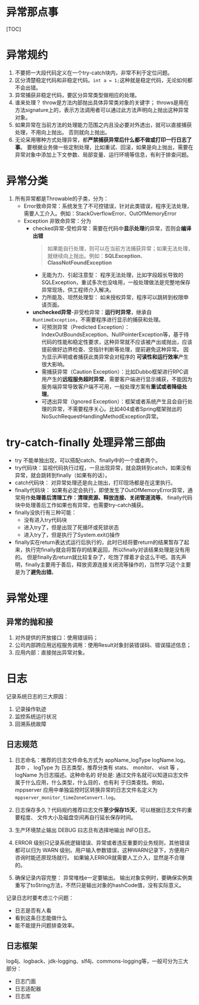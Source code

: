 # 异常那点事
[TOC]

# 异常规约
1. 不要把一大段代码定义在一个try-catch块内，非常不利于定位问题。
2. 区分清楚稳定代码和非稳定代码。`int a = 1;`这种就是稳定代码，无论如何都不会出错。 
3. 异常捕获非稳定代码，要区分异常类型做相应的处理。
4. 谁来处理？ throw是方法内部抛出具体异常类对象的关键字； throws是用在方法signature上的，表示方法调用者可以通过此方法声明向上抛出这种异常对象。
5. 如果异常在当前方法的处理能力范围之内且没必要对外透出，就可以直接捕获处理，不用向上抛出。 否则就向上抛出。
6. 无论采用哪种方式处理异常，都**严禁捕获异常后什么都不做或打印一行日志了事**。 要根据业务做一些定制处理，比如重试、回滚，如果是向上抛出，需要在异常对象中添加上下文参数、局部变量、运行环境等信息，有利于排查问题。


# 异常分类

1. 所有异常都是Throwable的子类，分为：
   - Error致命异常：系统发生了不可控错误，针对此类错误，程序无法处理，需要人工介入。例如：StackOverflowError、OutOfMemoryError
   - Exception 非致命异常：分为
     - checked异常-受检异常：需要在代码中**显示处理**的异常，否则会**编译出错**
        >如果能自行处理，则可以在当前方法捕获异常；如果无法处理，就继续向上抛出。例如：**SQLException**、**ClassNotFoundException**
        - 无能为力、引起注意型： 程序无法处理，比如字段超长导致的SQLException，重试多次也没啥用，一般处理做法是完整地保存异常现场，供工程师介入解决。
        - 力所能及、坦然处理型： 如未授权异常，程序可以跳转到权限申请页面。
     - **unchecked异常**-非受检异常：**运行时异常**，继承自`RuntimeException`，不需要程序进行显示的捕获和处理。
       - 可预测异常（Predicted Exception）：IndexOutBoundsException、NullPointerException等，基于待代码的性能和稳定性要求，这种异常就不应该被产出或抛出，应该提前做好边界检查、空指针判断等处理，提前避免这种异常。 因为显示声明或者捕获此类异常会对程序的 **可读性和运行效率**产生很大影响。
       - 需捕获异常（Caution Exception）：比如Dubbo框架进行RPC调用产生的**远程服务超时异常**，需要客户端进行显示捕获，不能因为服务端异常导致客户端不可用，一般处理方案有**重试或者降级处理**。
       - 可透出异常（Ignored Exception）：框架或者系统产生且会自行处理的异常，不需要程序关心。比如404或者Spring框架抛出的NoSuchRequestHandlingMethodException异常。

# try-catch-finally 处理异常三部曲

- try 不能单独出现，可以搭配catch、finally中的一个或者两个。
- try代码块：监视代码执行过程，一旦出现异常，就会跳转到catch，如果没有异常，就会跳转到finally（如果有的话）。
- catch代码块： 对异常处理还是向上抛出，打印现场都是在这里执行。
- finally代码块： 如果有必定会执行，即使发生了OutOfMemoryError异常，通常用作**处理善后清理工作：清理资源、释放连接、关闭管道流等**。 finally代码块中处理善后工作如果也有异常，也需要try-catch捕获。
- finally没执行有三种可能：
  - 没有进入try代码块
  - 进入try了，但是出现了死循环或死锁状态
  - 进入try了，但是执行了System.exit()操作
- finally实在return表达式运行后执行的，此时已经将要return的结果暂存了起来，执行完finally就会将暂存的结果返回，所以finally对该结果处理是没有用的。 但是finally去return就比较复杂了，吃饱了撑着才会这么干吧。首先声明，finally主要用于善后，释放资源连接关闭流等操作的，当然学习这个主要是为了**避免出错**。

# 异常处理
## 异常的抛和接
1. 对外提供的开放接口：使用错误码；
2. 公司内部跨应用远程服务调用：使用Result对象封装错误码、错误描述信息；
3. 应用内部：直接抛出异常对象。


# 日志
记录系统日志的三大原因：
1. 记录操作轨迹
2. 监控系统运行状况
3. 回溯系统故障

## 日志规范

1. 日志命名：推荐的日志文件命名方式为 appName_logType logName.log。 其中 ， logType 为 日志类型，推荐分类有 stats、 monitor、 visit 等 ， logName 为日志描述。这种命名的 好处是: 通过文件名就可以知道曰志文件属于什么应用，什么类型，什么目的，也有利 于归类查找。例如， mppserver 应用中单独监控时区转换异常的日志文件名定义为
`mppserver_monitor_timeZoneConvert.log`。

2. 日志保存多久？代码规约推荐曰志文件**至少保存15天**，可以根据日志文件的重要程度、 文件大小及磁盘空间再自行延长保存时间。
3. 生产环境禁止输出 DEBUG 曰志旦有选择地输出 INFO日志。 
4. ERROR 级别只记录系统逻辑错误、异常或者违反重要的业务规则，其他错误都可以归为 WARN 级别。用户输入参数错误，这种WARN记录下，方便用户咨询时能还原现场就行。 如果输入ERROR就需要人工介入，显然是不合理的。
5. 确保记录内容完整： 异常堆栈e一定要输出。 输出对象实例时，要确保实例类重写了toString方法，不然只是输出对象的hashCode值，没有实际意义。

记录日志时要考虑三个问题：
 - 日志是否有人看
 - 看到这条日志能做什么
 - 能不能提升问题排查效率。

## 日志框架
log4j、logback、jdk-logging、slf4j、commons-logging等，一般可分为三大部分：
- 日志门面
- 日志适配器
- 日志库



